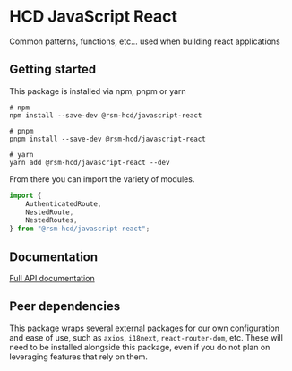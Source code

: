 # HCD JavaScript React

Common patterns, functions, etc... used when building react applications

## Getting started

This package is installed via npm, pnpm or yarn

```shell
# npm
npm install --save-dev @rsm-hcd/javascript-react

# pnpm
pnpm install --save-dev @rsm-hcd/javascript-react

# yarn
yarn add @rsm-hcd/javascript-react --dev
```

From there you can import the variety of modules.

```typescript
import {
    AuthenticatedRoute,
    NestedRoute,
    NestedRoutes,
} from "@rsm-hcd/javascript-react";
```

## Documentation

[Full API documentation](docs/README.md)

## Peer dependencies

This package wraps several external packages for our own configuration and ease of use, such as `axios`, `i18next`, `react-router-dom`, etc. These will need to be installed alongside this package, even if you do not plan on leveraging features that rely on them.
